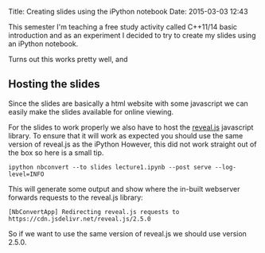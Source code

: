Title: Creating slides using the iPython notebook
Date: 2015-03-03 12:43

This semester I'm teaching a free study activity called C++11/14 basic
introduction and as an experiment I decided to try to create my slides
using an iPython notebook.

Turns out this works pretty well, and

## Hosting the slides

Since the slides are basically a html website with some javascript we can
easily make the slides available for online viewing.

For the slides to work properly we also have to host the
[reveal.js](https://github.com/hakimel/reveal.js) javascript library. To
ensure that it will work as expected you should use the same version of
reveal.js as the iPython However, this did not work straight out of the box
so here is a small tip.

```
ipython nbconvert --to slides lecture1.ipynb --post serve --log-level=INFO
```

This will generate some output and show where the in-built webserver
forwards requests to the reveal.js library:

```
[NbConvertApp] Redirecting reveal.js requests to https://cdn.jsdelivr.net/reveal.js/2.5.0
```

So if we want to use the same version of reveal.js we should use version 2.5.0.
